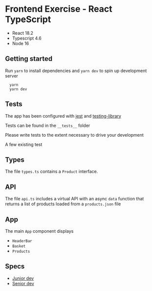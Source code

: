 # Frontend Exercise - React TypeScript

- React 18.2
- Typescript 4.6
- Node 16

## Getting started

Run `yarn` to install dependencies and `yarn dev` to spin up development server

```
  yarn
  yarn dev
```

## Tests

The app has been configured with [jest](https://jestjs.io/) and [testing-library](https://testing-library.com/docs/)

Tests can be found in the `__tests__` folder

Please write tests to the extent necessary to drive your development

A few existing test

## Types

The file `types.ts` contains a `Product` interface.

## API

The file `api.ts` includes a virtual API with an async `data` function that returns a list of products loaded from a `products.json` file

## App

The main `App` component displays

- `HeaderBar` 
- `Basket`
- `Products`

## Specs

- [Junior dev](./specs/Junior-dev.md)
- [Senior dev](./specs/Senior-dev.md)
